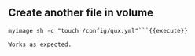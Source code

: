 
## Create another file in volume

```docker run -it --rm -v my-app-config:/config 
myimage sh -c "touch /config/qux.yml"```{{execute}}

Works as expected.

